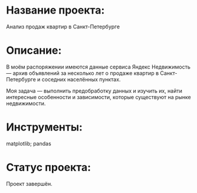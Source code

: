 # Название проекта: 
Анализ продаж квартир в Санкт-Петербурге
# Описание:
В моём распоряжении имеются данные сервиса Яндекс Недвижимость — архив объявлений за несколько лет о продаже квартир в Санкт-Петербурге и соседних населённых пунктах.

Моя задача — выполнить предобработку данных и изучить их, найти интересные особенности и зависимости, которые существуют на рынке недвижимости.
# Инструменты:
matplotlib; pandas
# Статус проекта:
Проект завершён.
